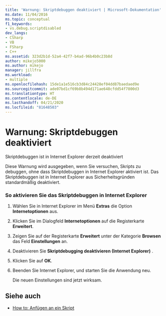 ```yaml
---
title: 'Warnung: Skriptdebuggen deaktiviert | Microsoft-Dokumentation'
ms.date: 11/04/2016
ms.topic: conceptual
f1_keywords:
- vs.debug.scriptdisabled
dev_langs:
- CSharp
- VB
- FSharp
- C++
ms.assetid: 323d2b1d-52a4-42f7-b4ad-96b4b0c23b8d
author: mikejo5000
ms.author: mikejo
manager: jillfra
ms.workload:
- multiple
ms.openlocfilehash: 15de1a1e516cb3d84c24428ef04dd87baedaed9e
ms.sourcegitcommit: ade07bd1cf69b8b494d171ae648cfdd54f7800d3
ms.translationtype: HT
ms.contentlocale: de-DE
ms.lasthandoff: 04/21/2020
ms.locfileid: "81648503"
---
```

# <a name="warning-script-debugging-disabled"></a>Warnung: Skriptdebuggen deaktiviert
Skriptdebuggen ist in Internet Explorer derzeit deaktiviert

 Diese Warnung wird ausgegeben, wenn Sie versuchen, Skripts zu debuggen, ohne dass Skriptdebuggen in Internet Explorer aktiviert ist. Das Skriptdebuggen ist in Internet Explorer aus Sicherheitsgründen standardmäßig deaktiviert.

### <a name="to-enable-script-debugging-in-internet-explorer"></a>So aktivieren Sie das Skriptdebuggen in Internet Explorer

1. Wählen Sie in Internet Explorer im Menü **Extras** die Option **Internetoptionen** aus.

2. Klicken Sie im Dialogfeld **Internetoptionen** auf die Registerkarte **Erweitert**.

3. Zeigen Sie auf der Registerkarte **Erweitert** unter der Kategorie **Browsen** das Feld **Einstellungen** an.

4. Deaktivieren Sie **Skriptdebugging deaktivieren (Internet Explorer)** .

5. Klicken Sie auf **OK**.

6. Beenden Sie Internet Explorer, und starten Sie die Anwendung neu.

     Die neuen Einstellungen sind jetzt wirksam.

## <a name="see-also"></a>Siehe auch
- [How to: Anfügen an ein Skript](attach-to-running-processes-with-the-visual-studio-debugger.md)